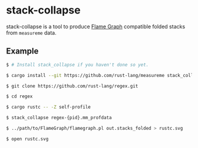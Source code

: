 # stack-collapse

stack-collapse is a tool to produce [Flame Graph](https://github.com/brendangregg/FlameGraph) compatible folded stacks from `measureme` data.

## Example

```bash
$ # Install stack_collapse if you haven't done so yet.

$ cargo install --git https://github.com/rust-lang/measureme stack_collapse

$ git clone https://github.com/rust-lang/regex.git

$ cd regex

$ cargo rustc -- -Z self-profile

$ stack_collapse regex-{pid}.mm_profdata

$ ../path/to/FlameGraph/flamegraph.pl out.stacks_folded > rustc.svg

$ open rustc.svg
```
